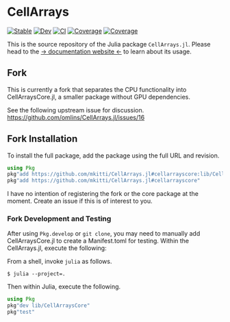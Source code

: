 # CellArrays

[![Stable](https://img.shields.io/badge/docs-stable-blue.svg)](https://omlins.github.io/CellArrays.jl/stable)
[![Dev](https://img.shields.io/badge/docs-dev-blue.svg)](https://omlins.github.io/CellArrays.jl/dev)
[![CI](https://github.com/omlins/CellArrays.jl/actions/workflows/CI.yml/badge.svg?branch=main)](https://github.com/omlins/CellArrays.jl/actions/workflows/CI.yml?query=branch%3Amain)
[![Coverage](https://codecov.io/gh/omlins/CellArrays.jl/branch/main/graph/badge.svg)](https://codecov.io/gh/omlins/CellArrays.jl)
[![Coverage](https://coveralls.io/repos/github/omlins/CellArrays.jl/badge.svg?branch=main)](https://coveralls.io/github/omlins/CellArrays.jl?branch=main)

This is the source repository of the Julia package `CellArrays.jl`. Please head to the [-> documentation website <-](https://omlins.github.io/CellArrays.jl) to learn about its usage.

## Fork

This is currently a fork that separates the CPU functionality into CellArraysCore.jl, a smaller package without GPU dependencies.

See the following upstream issue for discussion.
https://github.com/omlins/CellArrays.jl/issues/16

## Fork Installation

To install the full package, add the package using the full URL and revision.
```julia
using Pkg
pkg"add https://github.com/mkitti/CellArrays.jl#cellarrayscore:lib/CellArraysCore"
pkg"add https://github.com/mkitti/CellArrays.jl#cellarrayscore"
```

I have no intention of registering the fork or the core package at the moment. Create an issue if this is of interest to you.

### Fork Development and Testing

After using `Pkg.develop` or `git clone`, you may need to manually add CellArraysCore.jl to create a Manifest.toml for testing. Within the CellArrays.jl, execute the following:

From a shell, invoke `julia` as follows.

```
$ julia --project=.
```

Then within Julia, execute the following.

```julia
using Pkg
pkg"dev lib/CellArraysCore"
pkg"test"
```
